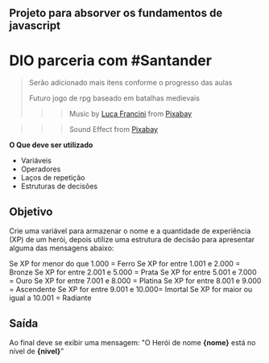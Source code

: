 ## Projeto  para absorver os fundamentos de javascript
 # DIO parceria com #Santander
> Serão adicionado mais itens conforme o progresso das aulas
>>
> Futuro jogo de rpg baseado em batalhas medievais
>>
>>> Music by <a href="https://pixabay.com/pt/users/lucafrancini-19914739/?utm_source=link-attribution&utm_medium=referral&utm_campaign=music&utm_content=197736">Luca Francini</a> from <a href="https://pixabay.com//?utm_source=link-attribution&utm_medium=referral&utm_campaign=music&utm_content=197736">Pixabay</a>

>>> Sound Effect from <a href="https://pixabay.com/sound-effects/?utm_source=link-attribution&utm_medium=referral&utm_campaign=music&utm_content=44724">Pixabay</a>

**O Que deve ser utilizado**

- Variáveis
- Operadores
- Laços de repetição
- Estruturas de decisões

## Objetivo

Crie uma variável para armazenar o nome e a quantidade de experiência (XP) de um herói, depois utilize uma estrutura de decisão para apresentar alguma das mensagens abaixo:

Se XP for menor do que 1.000 = Ferro
Se XP for entre 1.001 e 2.000 = Bronze
Se XP for entre 2.001 e 5.000 = Prata
Se XP for entre 5.001 e 7.000 = Ouro
Se XP for entre 7.001 e 8.000 = Platina
Se XP for entre 8.001 e 9.000 = Ascendente
Se XP for entre 9.001 e 10.000= Imortal
Se XP for maior ou igual a 10.001 = Radiante

## Saída

Ao final deve se exibir uma mensagem:
"O Herói de nome **{nome}** está no nível de **{nivel}**"

